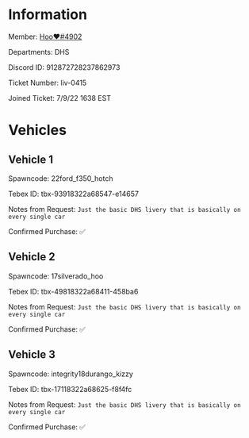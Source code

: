 # Information

Member: <a href="discord.com/users/912872728237862973"> Hoo❤#4902</a> 

Departments: DHS

Discord ID: 912872728237862973

Ticket Number: liv-0415

Joined Ticket: 7/9/22 1638 EST
# Vehicles

## Vehicle 1
Spawncode: 22ford_f350_hotch

Tebex ID: tbx-93918322a68547-e14657

Notes from Request: ``Just the basic DHS livery that is basically on every single car``

Confirmed Purchase: ✅

## Vehicle 2
Spawncode: 17silverado_hoo

Tebex ID: tbx-49818322a68411-458ba6

Notes from Request: ``Just the basic DHS livery that is basically on every single car ``

Confirmed Purchase: ✅

## Vehicle 3
Spawncode: integrity18durango_kizzy

Tebex ID: tbx-17118322a68625-f8f4fc

Notes from Request: ``Just the basic DHS livery that is basically on every single car ``

Confirmed Purchase: ✅